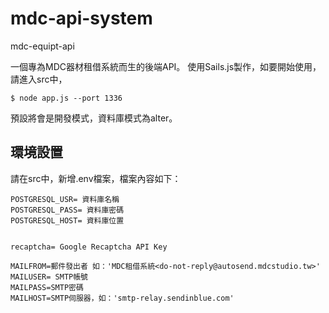 # mdc-api-system
mdc-equipt-api

一個專為MDC器材租借系統而生的後端API。
使用Sails.js製作，如要開始使用，請進入src中，
```console
$ node app.js --port 1336
```
預設將會是開發模式，資料庫模式為alter。

## 環境設置
請在src中，新增.env檔案，檔案內容如下：
```
POSTGRESQL_USR= 資料庫名稱
POSTGRESQL_PASS= 資料庫密碼
POSTGRESQL_HOST= 資料庫位置


recaptcha= Google Recaptcha API Key

MAILFROM=郵件發出者 如：'MDC租借系統<do-not-reply@autosend.mdcstudio.tw>'
MAILUSER= SMTP帳號
MAILPASS=SMTP密碼
MAILHOST=SMTP伺服器，如：'smtp-relay.sendinblue.com'
```
